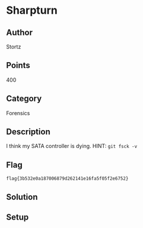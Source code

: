 # Sharpturn

## Author
Stortz
## Points
400
## Category
Forensics
## Description
I think my SATA controller is dying.
HINT: `git fsck -v`
## Flag
`flag{3b532e0a187006879d262141e16fa5f05f2e6752}`
## Solution

## Setup
